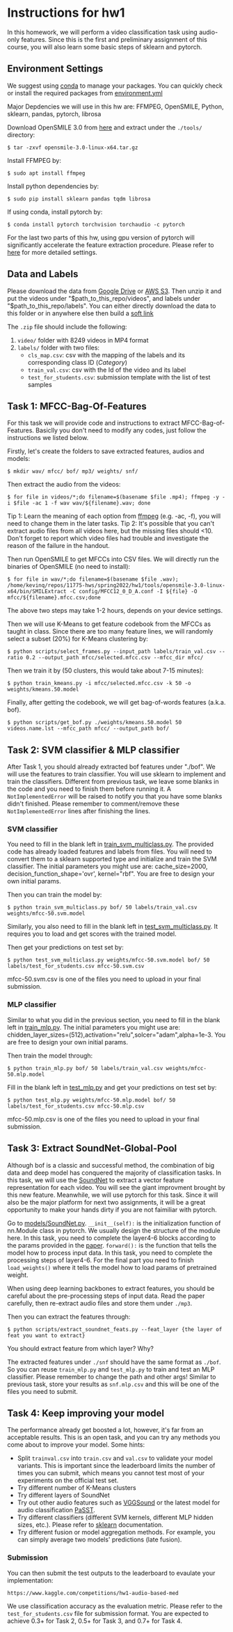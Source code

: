 # Instructions for hw1
In this homework, we will perform a video classification task using audio-only features. Since this is the first and preliminary assignment of this course, you will also learn some basic steps of sklearn and pytorch.

## Environment Settings
We suggest using [conda](https://docs.conda.io/en/latest/) to manage your packages. You can quickly check or install the required packages from [environment.yml](environment.yml)

Major Depdencies we will use in this hw are: FFMPEG, OpenSMILE, Python, sklearn, pandas, pytorch, librosa

Download OpenSMILE 3.0 from [here](https://github.com/audeering/opensmile/releases/download/v3.0.0/opensmile-3.0-linux-x64.tar.gz) and extract under the `./tools/` directory:
```
$ tar -zxvf opensmile-3.0-linux-x64.tar.gz
```
Install FFMPEG by:
```
$ sudo apt install ffmpeg
```
Install python dependencies by:
```
$ sudo pip install sklearn pandas tqdm librosa
```
If using conda, install pytorch by:
```
$ conda install pytorch torchvision torchaudio -c pytorch
```
For the last two parts of this hw, using gpu version of pytorch will significantly accelerate the feature extraction procedure. Please refer to [here](https://pytorch.org/get-started/locally/) for more detailed settings.

## Data and Labels
Please download the data from [Google Drive](https://drive.google.com/file/d/1WEINPdvQ1ZUELxaXlhHcvoOjEML8gYYY/view?usp=sharing) or [AWS S3](https://cmu-11775-vm.s3.amazonaws.com/spring2022/11775_s22_data.zip). Then unzip it and put the videos under "$path_to_this_repo/videos", and labels under "$path_to_this_repo/labels". You can either directly download the data to this folder or in anywhere else then build a [soft link](https://linuxhint.com/create_symbolic_link_ubuntu/)

The `.zip` file should include the following:
1. `video/` folder with 8249 videos in MP4 format
2. `labels/` folder with two files:
    - `cls_map.csv`: csv with the mapping of the labels and its corresponding class ID (*Category*)
    - `train_val.csv`: csv with the Id of the video and its label
    - `test_for_students.csv`: submission template with the list of test samples

## Task 1: MFCC-Bag-Of-Features
For this task we will provide code and instructions to extract MFCC-Bag-of-Features. Basiclly you don't need to modify any codes, just follow the instructions we listed below.

Firstly, let's create the folders to save extracted features, audios and models:
```
$ mkdir wav/ mfcc/ bof/ mp3/ weights/ snf/
```

Then extract the audio from the videos:
```
$ for file in videos/*;do filename=$(basename $file .mp4); ffmpeg -y -i $file -ac 1 -f wav wav/${filename}.wav; done
```
Tip 1: Learn the meaning of each option from [ffmpeg](https://ffmpeg.org/ffmpeg.html) (e.g. -ac, -f), you will need to change them in the later tasks.
Tip 2: It's possible that you can't extract audio files from all videos here, but the missing files should <10. Don't forget to report which video files had trouble and investigate the reason of the failure in the handout.

Then run OpenSMILE to get MFCCs into CSV files. We will directly run the binaries of OpenSMILE (no need to install):
```
$ for file in wav/*;do filename=$(basename $file .wav); /home/kevinq/repos/11775-hws/spring2022/hw1/tools/opensmile-3.0-linux-x64/bin/SMILExtract -C config/MFCC12_0_D_A.conf -I ${file} -O mfcc/${filename}.mfcc.csv;done
```

The above two steps may take 1-2 hours, depends on your device settings.

Then we will use K-Means to get feature codebook from the MFCCs as taught in class. Since there are too many feature lines, we will randomly select a subset (20%) for K-Means clustering by:
```
$ python scripts/select_frames.py --input_path labels/train_val.csv --ratio 0.2 --output_path mfcc/selected.mfcc.csv --mfcc_dir mfcc/
```

Then we train it by (50 clusters, this would take about 7-15 minutes):
```
$ python train_kmeans.py -i mfcc/selected.mfcc.csv -k 50 -o weights/kmeans.50.model
```

Finally, after getting the codebook, we will get bag-of-words features (a.k.a. bof).
```
$ python scripts/get_bof.py ./weights/kmeans.50.model 50 videos.name.lst --mfcc_path mfcc/ --output_path bof/
```

## Task 2: SVM classifier & MLP classifier
After Task 1, you should already extracted bof features under "./bof". We will use the features to train classifier. You will use sklearn to implement and train the classifiers. Different from previous task, we leave some blanks in the code and you need to finish them before running it. A `NotImplementedError` will be raised to notify you that you have some blanks didn't finished. Please remember to comment/remove these `NotImplementedError` lines after finishing the lines.

### SVM classifier
You need to fill in the blank left in [train_svm_multiclass.py](train_svm_multiclass.py). The provided code has already loaded features and labels from files. You will need to convert them to a sklearn supported type and initialize and train the SVM classifier. The initial parameters you might use are: cache_size=2000, decision_function_shape='ovr', kernel="rbf". You are free to design your own initial params.

Then you can train the model by:
```
$ python train_svm_multiclass.py bof/ 50 labels/train_val.csv weights/mfcc-50.svm.model
```

Similarly, you also need to fill in the blank left in [test_svm_multiclass.py](test_svm_multiclass.py). It requires you to load and get scores with the trained model.

Then get your predictions on test set by:
```
$ python test_svm_multiclass.py weights/mfcc-50.svm.model bof/ 50 labels/test_for_students.csv mfcc-50.svm.csv
```
mfcc-50.svm.csv is one of the files you need to upload in your final submission.

### MLP classifier
Similar to what you did in the previous section, you need to fill in the blank left in [train_mlp.py](train_mlp.py). The initial parameters you might use are: chidden_layer_sizes=(512),activation="relu",solcer="adam",alpha=1e-3. You are free to design your own initial params.

Then train the model through:
```
$ python train_mlp.py bof/ 50 labels/train_val.csv weights/mfcc-50.mlp.model
```

Fill in the blank left in [test_mlp.py](test_mlp.py) and get your predictions on test set by:
```
$ python test_mlp.py weights/mfcc-50.mlp.model bof/ 50 labels/test_for_students.csv mfcc-50.mlp.csv
```
mfcc-50.mlp.csv is one of the files you need to upload in your final submission.

## Task 3: Extract SoundNet-Global-Pool
Although bof is a classic and successful method, the combination of big data and deep model has conquered the majority of classification tasks. In this task, we will use the [SoundNet](https://arxiv.org/pdf/1610.09001.pdf) to extract a vector feature representation for each video. You will see the giant improvment brought by this new feature. Meanwhile, we will use pytorch for this task. Since it will also be the major platform for next two assignments, it will be a great opportunity to make your hands dirty if you are not faimiliar with pytorch.

Go to [models/SoundNet.py](models/SoundNet.py). `__init__(self):` is the initialization function of nn.Module class in pytorch. We usually design the structure of the module here. In this task, you need to complete the layer4-6 blocks according to the params provided in the [paper](https://arxiv.org/pdf/1610.09001.pdf). `forward():` is the function that tells the model how to process input data. In this task, you need to complete the processing steps of layer4-6. For the final part you need to finish `load_weights()` where it tells the model how to load params of pretrained weight.

When using deep learning backbones to extract features, you should be careful about the pre-processing steps of input data. Read the paper carefully, then re-extract audio files and store them under `./mp3`.

Then you can extract the features through:
```
$ python scripts/extract_soundnet_feats.py --feat_layer {the layer of feat you want to extract}
```
You should extract feature from which layer? Why?

The extracted features under `./snf` should have the same format as `./bof`. So you can reuse `train_mlp.py` and `test_mlp.py` to train and test an MLP classifier. Please remember to change the path and other args! Similar to previous task, store your results as `snf.mlp.csv` and this will be one of the files you need to submit.

## Task 4: Keep improving your model
The performance already get boosted a lot, however, it's far from an acceptable results. This is an open task, and you can try any methods you come about to improve your model. Some hints:

+ Split `trainval.csv` into `train.csv` and `val.csv` to validate your model variants. This is important since the leaderboard limits the number of times you can submit, which means you cannot test most of your experiments on the official test set.
+ Try different number of K-Means clusters
+ Try different layers of SoundNet
+ Try out other audio features such as [VGGSound](https://github.com/hche11/VGGSound) or the latest model for audio classification [PaSST](https://github.com/kkoutini/passt).
+ Try different classifiers (different SVM kernels, different MLP hidden sizes, etc.). Please refer to [sklearn](https://scikit-learn.org/stable/modules/generated/sklearn.neural_network.MLPClassifier.html#sklearn.neural_network.MLPClassifier) documentation.
+ Try different fusion or model aggregation methods. For example, you can simply average two models' predictions (late fusion).


### Submission

You can then submit the test outputs to the leaderboard to evaulate your implementation:
```
https://www.kaggle.com/competitions/hw1-audio-based-med
```
We use classification accuracy as the evaluation metric. Please refer to the `test_for_students.csv` file for submission format. You are expected to achieve 0.3+ for Task 2, 0.5+ for Task 3, and 0.7+ for Task 4.

